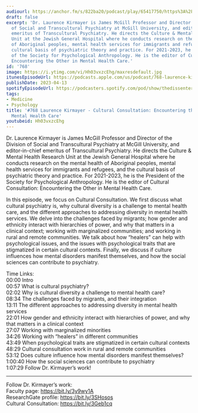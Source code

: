 ```yaml
---
audiourl: https://anchor.fm/s/822ba20/podcast/play/65417750/https%3A%2F%2Fd3ctxlq1ktw2nl.cloudfront.net%2Fstaging%2F2023-1-21%2F30cceff7-5ed8-4a1d-93ca-c2d1164a30ad.m4a
draft: false
excerpt: 'Dr. Laurence Kirmayer is James McGill Professor and Director of the Division
  of Social and Transcultural Psychiatry at McGill University, and editor-in-chief
  emeritus of Transcultural Psychiatry. He directs the Culture & Mental Health Research
  Unit at the Jewish General Hospital where he conducts research on the mental health
  of Aboriginal peoples, mental health services for immigrants and refugees, and the
  cultural basis of psychiatric theory and practice. For 2021-2023, he is the President
  of the Society for Psychological Anthropology. He is the editor of Cultural Consultation:
  Encountering the Other in Mental Health Care.'
id: '768'
image: https://i.ytimg.com/vi/Hh03vxzcEhg/maxresdefault.jpg
itunesEpisodeUrl: https://podcasts.apple.com/us/podcast/768-laurence-kirmayer-cultural-consultation-encountering/id1451347236?i=1000608839834&uo=4
publishDate: 2023-04-13
spotifyEpisodeUrl: https://podcasters.spotify.com/pod/show/thedissenter/episodes/768-Laurence-Kirmayer---Cultural-Consultation-Encountering-the-Other-in-Mental-Health-Care-e1vat2m
tags:
- Medicine
- Psychology
title: '#768 Laurence Kirmayer - Cultural Consultation: Encountering the Other in
  Mental Health Care'
youtubeid: Hh03vxzcEhg
---
```

<div class="timelinks">

Dr. Laurence Kirmayer is James McGill Professor and Director of the Division of Social and Transcultural Psychiatry at McGill University, and editor-in-chief emeritus of Transcultural Psychiatry. He directs the Culture & Mental Health Research Unit at the Jewish General Hospital where he conducts research on the mental health of Aboriginal peoples, mental health services for immigrants and refugees, and the cultural basis of psychiatric theory and practice. For 2021-2023, he is the President of the Society for Psychological Anthropology. He is the editor of Cultural Consultation: Encountering the Other in Mental Health Care.

In this episode, we focus on Cultural Consultation. We first discuss what cultural psychiatry is, why cultural diversity is a challenge to mental health care, and the different approaches to addressing diversity in mental health services. We delve into the challenges faced by migrants; how gender and ethnicity interact with hierarchies of power, and why that matters in a clinical context; working with marginalized communities; and working in rural and remote communities. We talk about how “healers” can help with psychological issues, and the issues with psychological traits that are stigmatized in certain cultural contexts. Finally, we discuss if culture influences how mental disorders manifest themselves, and how the social sciences can contribute to psychiatry.

Time Links:  
<time>00:00</time> Intro  
<time>00:57</time> What is cultural psychiatry?  
<time>02:02</time> Why is cultural diversity a challenge to mental health care?  
<time>08:34</time> The challenges faced by migrants, and their integration  
<time>13:11</time> The different approaches to addressing diversity in mental health services  
<time>22:01</time> How gender and ethnicity interact with hierarchies of power, and why that matters in a clinical context  
<time>27:07</time> Working with marginalized minorities  
<time>34:26</time> Working with “healers” in different communities  
<time>43:49</time> When psychological traits are stigmatized in certain cultural contexts  
<time>48:29</time> Cultural consultation work in rural and remote communities  
<time>53:12</time> Does culture influence how mental disorders manifest themselves?  
<time>1:00:40</time> How the social sciences can contribute to psychiatry  
<time>1:07:29</time> Follow Dr. Kirmayer’s work!

---

Follow Dr. Kirmayer’s work:  
Faculty page: https://bit.ly/3y9wy1A  
ResearchGate profile: https://bit.ly/3SHosos  
Cultural Consultation: https://bit.ly/3Geb1cq
</div>

